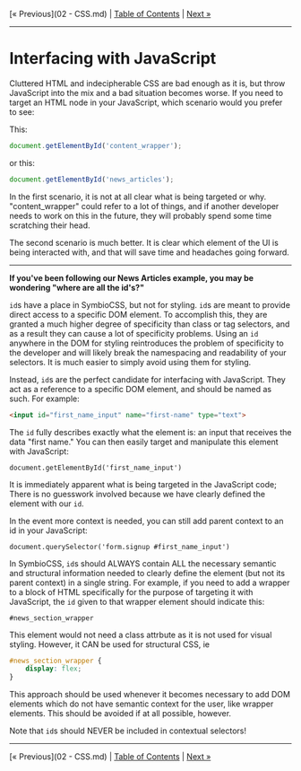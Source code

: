 [&laquo; Previous](02 - CSS.md) | [Table of Contents](https://github.com/gbdrummer/symbiocss) | [Next &raquo;](/)

---
# Interfacing with JavaScript

Cluttered HTML and indecipherable CSS are bad enough as it is, but throw JavaScript into the mix and a bad situation becomes worse. If you need to target an HTML node in your JavaScript, which scenario would you prefer to see:

This:
```js
document.getElementById('content_wrapper');
```
or this:
```js
document.getElementById('news_articles');
```

In the first scenario, it is not at all clear what is being targeted or why. "content_wrapper" could refer to a lot of things, and if another developer needs to work on this in the future, they will probably spend some time scratching their head.

The second scenario is much better. It is clear which element of the UI is being interacted with, and that will save time and headaches going forward.

---

**If you've been following our News Articles example, you may be wondering "where are all the id's?"**

`id`s have a place in SymbioCSS, but not for styling. `id`s are meant to provide direct access to a specific DOM element. To accomplish this, they are granted a much higher degree of specificity than class or tag selectors, and as a result they can cause a lot of specificity problems. Using an `id` anywhere in the DOM for styling reintroduces the problem of specificity to the developer and will likely break the namespacing and readability of your selectors. It is much easier to simply avoid using them for styling.

Instead, `id`s are the perfect candidate for interfacing with JavaScript. They act as a reference to a specific DOM element, and should be named as such. For example:

```HTML
<input id="first_name_input" name="first-name" type="text">
```

The `id` fully describes exactly what the element is: an input that receives the data "first name." You can then easily target and manipulate this element with JavaScript:

```JS
document.getElementById('first_name_input')
```

It is immediately apparent what is being targeted in the JavaScript code; There is no guesswork involved because we have clearly defined the element with our `id`. 

In the event more context is needed, you can still add parent context to an id in your JavaScript:

```JS
document.querySelector('form.signup #first_name_input')
```

In SymbioCSS, `id`s should ALWAYS contain ALL the necessary semantic and structural information needed to clearly define the element (but not its parent context) in a single string. For example, if you need to add a wrapper to a block of HTML specifically for the purpose of targeting it with JavaScript, the `id` given to that wrapper element should indicate this:

`#news_section_wrapper`

This element would not need a class attrbute as it is not used for visual styling. However, it CAN be used for structural CSS, ie

```CSS
#news_section_wrapper {
	display: flex;
}
```

This approach should be used whenever it becomes necessary to add DOM elements which do not have semantic context for the user, like wrapper elements. This should be avoided if at all possible, however.

Note that `id`s should NEVER be included in contextual selectors!

---
[&laquo; Previous](02 - CSS.md) | [Table of Contents](https://github.com/gbdrummer/symbiocss) | [Next &raquo;](/)
